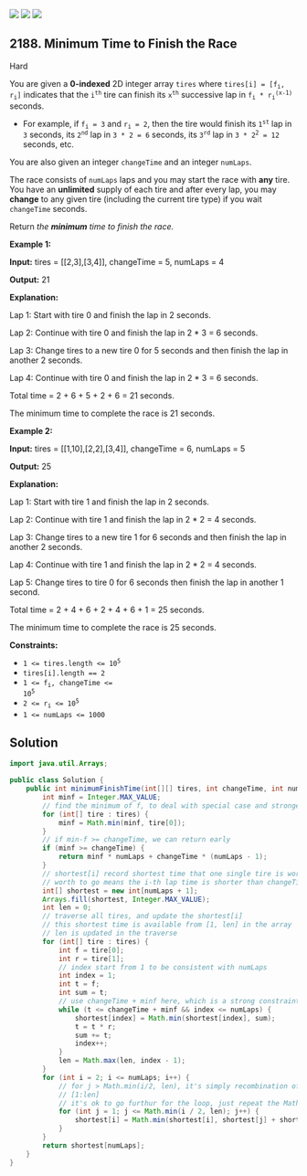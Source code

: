 [![](https://img.shields.io/github/stars/javadev/LeetCode-in-Java?label=Stars&style=flat-square)](https://github.com/javadev/LeetCode-in-Java)
[![](https://img.shields.io/github/forks/javadev/LeetCode-in-Java?label=Fork%20me%20on%20GitHub%20&style=flat-square)](https://github.com/javadev/LeetCode-in-Java/fork)
[![](https://img.shields.io/badge/-LeetCode%20in%20Kotlin-blue?style=flat-square)](https://github.com/javadev/LeetCode-in-Kotlin)

## 2188\. Minimum Time to Finish the Race

Hard

You are given a **0-indexed** 2D integer array `tires` where <code>tires[i] = [f<sub>i</sub>, r<sub>i</sub>]</code> indicates that the <code>i<sup>th</sup></code> tire can finish its <code>x<sup>th</sup></code> successive lap in <code>f<sub>i</sub> * r<sub>i</sub><sup>(x-1)</sup></code> seconds.

*   For example, if <code>f<sub>i</sub> = 3</code> and <code>r<sub>i</sub> = 2</code>, then the tire would finish its <code>1<sup>st</sup></code> lap in `3` seconds, its <code>2<sup>nd</sup></code> lap in `3 * 2 = 6` seconds, its <code>3<sup>rd</sup></code> lap in <code>3 * 2<sup>2</sup> = 12</code> seconds, etc.

You are also given an integer `changeTime` and an integer `numLaps`.

The race consists of `numLaps` laps and you may start the race with **any** tire. You have an **unlimited** supply of each tire and after every lap, you may **change** to any given tire (including the current tire type) if you wait `changeTime` seconds.

Return _the **minimum** time to finish the race._

**Example 1:**

**Input:** tires = \[\[2,3],[3,4]], changeTime = 5, numLaps = 4

**Output:** 21

**Explanation:**

Lap 1: Start with tire 0 and finish the lap in 2 seconds.

Lap 2: Continue with tire 0 and finish the lap in 2 \* 3 = 6 seconds.

Lap 3: Change tires to a new tire 0 for 5 seconds and then finish the lap in another 2 seconds.

Lap 4: Continue with tire 0 and finish the lap in 2 \* 3 = 6 seconds.

Total time = 2 + 6 + 5 + 2 + 6 = 21 seconds.

The minimum time to complete the race is 21 seconds. 

**Example 2:**

**Input:** tires = \[\[1,10],[2,2],[3,4]], changeTime = 6, numLaps = 5

**Output:** 25

**Explanation:**

Lap 1: Start with tire 1 and finish the lap in 2 seconds.

Lap 2: Continue with tire 1 and finish the lap in 2 \* 2 = 4 seconds.

Lap 3: Change tires to a new tire 1 for 6 seconds and then finish the lap in another 2 seconds.

Lap 4: Continue with tire 1 and finish the lap in 2 \* 2 = 4 seconds.

Lap 5: Change tires to tire 0 for 6 seconds then finish the lap in another 1 second.

Total time = 2 + 4 + 6 + 2 + 4 + 6 + 1 = 25 seconds.

The minimum time to complete the race is 25 seconds. 

**Constraints:**

*   <code>1 <= tires.length <= 10<sup>5</sup></code>
*   `tires[i].length == 2`
*   <code>1 <= f<sub>i</sub>, changeTime <= 10<sup>5</sup></code>
*   <code>2 <= r<sub>i</sub> <= 10<sup>5</sup></code>
*   `1 <= numLaps <= 1000`

## Solution

```java
import java.util.Arrays;

public class Solution {
    public int minimumFinishTime(int[][] tires, int changeTime, int numLaps) {
        int minf = Integer.MAX_VALUE;
        // find the minimum of f, to deal with special case and stronger constraints later.
        for (int[] tire : tires) {
            minf = Math.min(minf, tire[0]);
        }
        // if min-f >= changeTime, we can return early
        if (minf >= changeTime) {
            return minf * numLaps + changeTime * (numLaps - 1);
        }
        // shortest[i] record shortest time that one single tire is worth to go the i-th laps
        // worth to go means the i-th lap time is shorter than changeTime + f
        int[] shortest = new int[numLaps + 1];
        Arrays.fill(shortest, Integer.MAX_VALUE);
        int len = 0;
        // traverse all tires, and update the shortest[i]
        // this shortest time is available from [1, len] in the array
        // len is updated in the traverse
        for (int[] tire : tires) {
            int f = tire[0];
            int r = tire[1];
            // index start from 1 to be consistent with numLaps
            int index = 1;
            int t = f;
            int sum = t;
            // use changeTime + minf here, which is a strong constraints than changeTime + f
            while (t <= changeTime + minf && index <= numLaps) {
                shortest[index] = Math.min(shortest[index], sum);
                t = t * r;
                sum += t;
                index++;
            }
            len = Math.max(len, index - 1);
        }
        for (int i = 2; i <= numLaps; i++) {
            // for j > Math.min(i/2, len), it's simply recombination of the values of shortest
            // [1:len]
            // it's ok to go furthur for the loop, just repeat the Math.min computation
            for (int j = 1; j <= Math.min(i / 2, len); j++) {
                shortest[i] = Math.min(shortest[i], shortest[j] + shortest[i - j] + changeTime);
            }
        }
        return shortest[numLaps];
    }
}
```